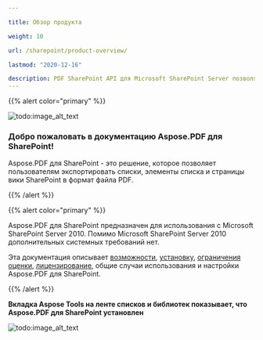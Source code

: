 ```yaml
---

title: Обзор продукта

weight: 10

url: /sharepoint/product-overview/

lastmod: "2020-12-16"

description: PDF SharePoint API для Microsoft SharePoint Server позволяет пользователям экспортировать списки, элементы списка и страницы вики SharePoint в формат файла PDF.
---
```



{{% alert color="primary" %}}



![todo:image_alt_text](../../aspose_pdf-for-sharepoint.png)

### **Добро пожаловать в документацию Aspose.PDF для SharePoint!**

Aspose.PDF для SharePoint - это решение, которое позволяет пользователям экспортировать списки, элементы списка и страницы вики SharePoint в формат файла PDF.



{{% /alert %}}



{{% alert color="primary" %}}

Aspose.PDF для SharePoint предназначен для использования с Microsoft SharePoint Server 2010. Помимо Microsoft SharePoint Server 2010 дополнительных системных требований нет.



Эта документация описывает [возможности](/pdf/sharepoint/features/), [установку](/pdf/sharepoint/install-aspose-pdf-for-sharepoint/), [ограничения оценки](/pdf/sharepoint/evaluate-aspose-pdf/), [лицензирование](/pdf/sharepoint/license-aspose-pdf-for-sharepoint/), общие случаи использования и настройки Aspose.PDF для SharePoint.


{{% /alert %}}



**Вкладка Aspose Tools на ленте списков и библиотек показывает, что Aspose.PDF для SharePoint установлен**



![todo:image_alt_text](product-overview_2.png)
